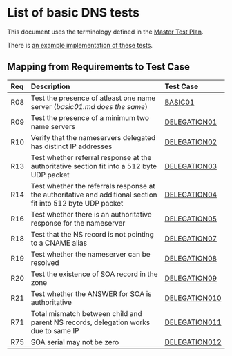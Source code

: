 # List of basic DNS tests

This document uses the terminology defined in the [Master Test Plan](../Master%20Test%20Plan.md).

There is [an example implementation of these tests](https://github.com/dotse/new-dnscheck/blob/master/Giraffa/lib/Giraffa/Test/Basic.pm).

## Mapping from Requirements to Test Case

|Req| Description                                                          | Test Case |
|:--|:---------------------------------------------------------------------|:----------|
|R08|Test the presence of atleast one name server (*basic01.md does the same*)  |[BASIC01](.././Basic-TP/basic01.md)|
|R09|Test the presence of a minimum two name servers |[DELEGATION01](./delegation01.md)|
|R10|Verify that the nameservers delegated has distinct IP addresses |[DELEGATION02](./delegation02.md)|
|R13|Test whether referral response at the authoritative section fit into a 512 byte UDP packet |[DELEGATION03](./delegation03.md)|
|R14|Test whether the referrals response at the authoritative and additional section fit into 512 byte UDP packet |[DELEGATION04](./delegation04.md)|
|R16|Test whether there is an authoritative response for the nameserver |[DELEGATION05](./delegation05.md)|
|R18|Test that the NS record is not pointing to a CNAME alias |[DELEGATION07](./delegation07.md)|
|R19|Test whether the nameserver can be resolved |[DELEGATION08](./delegation08.md)|
|R20|Test the existence of SOA record in the zone |[DELEGATION09](./delegation09.md)|
|R21|Test whether the ANSWER for SOA is authoritative |[DELEGATION010](./delegation10.md)|
|R71|Total mismatch between child and parent NS records, delegation works due to same IP|[DELEGATION011](./delegation11.md)|
|R75|SOA serial may not be zero|[DELEGATION012](./delegation12.md)|

